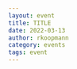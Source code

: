```yaml
---
layout: event
title: TITLE
date: 2022-03-13
author: rkoopmann
category: events
tags: event
---
```


